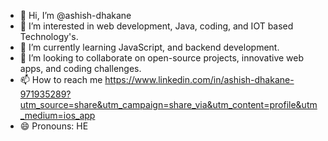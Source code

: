 - 👋 Hi, I’m @ashish-dhakane 
- 👀 I’m interested in web development, Java, coding, and IOT based Technology's.
- 🌱 I’m currently learning JavaScript, and backend development.
- 💞️ I’m looking to collaborate on open-source projects, innovative web apps, and coding challenges.
- 📫 How to reach me https://www.linkedin.com/in/ashish-dhakane-971935289?utm_source=share&utm_campaign=share_via&utm_content=profile&utm_medium=ios_app 
- 😄 Pronouns: HE

<!---
ashish-dhakane/ashish-dhakane is a ✨ special ✨ repository because its `README.md` (this file) appears on your GitHub profile.
You can click the Preview link to take a look at your changes.
--->
